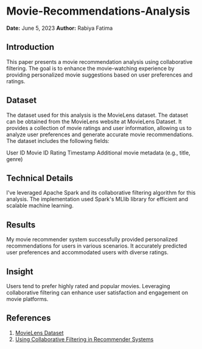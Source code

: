 # Movie-Recommendations-Analysis
**Date:** June 5, 2023
**Author:** Rabiya Fatima

## Introduction

This paper presents a movie recommendation analysis using collaborative filtering. The goal is to enhance the movie-watching experience by providing personalized movie suggestions based on user preferences and ratings.

## Dataset

The dataset used for this analysis is the MovieLens dataset. The dataset can be obtained from the MovieLens website at MovieLens Dataset. It provides a collection of movie ratings and user information, allowing us to analyze user preferences and generate accurate movie recommendations. The dataset includes the following fields:

User ID
Movie ID
Rating
Timestamp
Additional movie metadata (e.g., title, genre)

## Technical Details

I've leveraged Apache Spark and its collaborative filtering algorithm for this analysis. The implementation used Spark's MLlib library for efficient and scalable machine learning.

## Results

My movie recommender system successfully provided personalized recommendations for users in various scenarios. It accurately predicted user preferences and accommodated users with diverse ratings.

## Insight

Users tend to prefer highly rated and popular movies. Leveraging collaborative filtering can enhance user satisfaction and engagement on movie platforms.

## References

1. [MovieLens Dataset](https://grouplens.org/datasets/movielens/)
2. [Using Collaborative Filtering in Recommender Systems](https://link.springer.com/chapter/10.1007/978-1-4899-7637-6_3)
